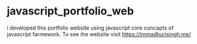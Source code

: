 # javascript_portfolio_web
i developed this portfolio website using javascript core concapts of javascript  farmework. To see the website visit https://immadhurisingh.me/
